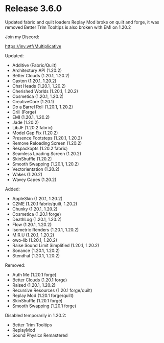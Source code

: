 # Release 3.6.0

Updated fabric and quilt loaders
Replay Mod broke on quilt and forge, it was removed
Better Trim Tooltips is also broken with EMI on 1.20.2

Join my Discord:

https://inv.wtf/Multiplicative

Updated:
- Additive (Fabric/Quilt)
- Architectury API (1.20.2)
- Better Clouds (1.20.1, 1.20.2)
- Caxton (1.20.1, 1.20.2)
- Chat Heads (1.20.1, 1.20.2)
- Cherished Worlds (1.20.1, 1.20.2)
- Cosmetica (1.20.1, 1.20.2)
- CreativeCore (1.20.1)
- Do a Barrel Roll (1.20.1, 1.20.2)
- Drill (Forge)
- EMI (1.20.1, 1.20.2)
- Jade (1.20.2)
- LibJF (1.20.2 fabric)
- Model Gap Fix (1.20.2)
- Presence Footsteps (1.20.1, 1.20.2)
- Remove Reloading Screen (1.20.2)
- Respackopts (1.20.2 fabric)
- Seamless Loading Screen (1.20.2)
- SkinShuffle (1.20.2)
- Smooth Swapping (1.20.1, 1.20.2)
- Vectorientation (1.20.2)
- Wakes (1.20.2)
- Wavey Capes (1.20.2)

Added:
- AppleSkin (1.20.1, 1.20.2)
- C2ME (1.20.1 fabric/quilt, 1.20.2)
- Chunky (1.20.1, 1.20.2)
- Cosmetica (1.20.1 forge)
- DeathLog (1.20.1, 1.20.2)
- Flow (1.20.1, 1.20.2)
- Isometric Renders (1.20.1, 1.20.2)
- M.R.U (1.20.1, 1.20.2)
- owo-lib (1.20.1, 1.20.2)
- Raise Sound Limit Simplified (1.20.1, 1.20.2)
- Sonance (1.20.1, 1.20.2)
- Stendhal (1.20.1, 1.20.2)

Removed:
- Auth Me (1.20.1 forge)
- Better Clouds (1.20.1 forge)
- Raised (1.20.1, 1.20.2)
- Recursive Resources (1.20.1 forge/quilt)
- Replay Mod (1.20.1 forge/quilt)
- SkinShuffle (1.20.1 forge)
- Smooth Swapping (1.20.1 forge)

Disabled temporarily in 1.20.2:
- Better Trim Tooltips
- ReplayMod
- Sound Physics Remastered
